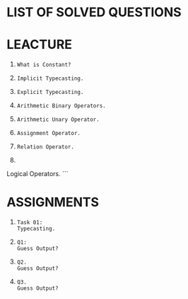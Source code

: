 # LIST OF SOLVED QUESTIONS

# LEACTURE
1.  
    ```
    What is Constant?
    ```
2.  
    ```
    Implicit Typecasting.
    ```
3.  
    ```
    Explicit Typecasting.
    ```
4.  
    ```
    Arithmetic Binary Operators.
    ```
5.  
    ```
    Arithmetic Unary Operator.
    ```
6.  
    ```
    Assignment Operator.
    ```
7.  
    ```
   Relation Operator.
    ```
8.  
    ```
  Logical Operators.
    ```
# ASSIGNMENTS
1.  
    ```
    Task 01:
    Typecasting.
    ```
2.  
    ```
    Q1:
    Guess Output?
    ```
3.  
    ```
    Q2.
    Guess Output?
    ```
4. 
    ```
    Q3.
    Guess Output?
    ```
